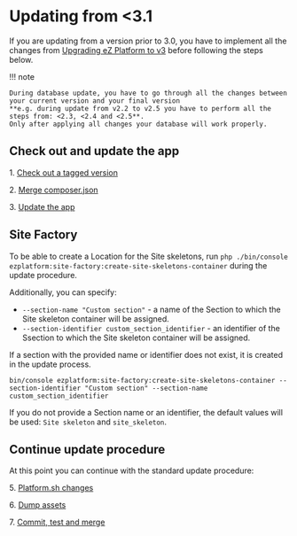 # Updating from <3.1
    
If you are updating from a version prior to 3.0, you have to implement all the changes from [Upgrading eZ Platform to v3](upgrading_to_v3.md) before following the steps below.

!!! note

    During database update, you have to go through all the changes between your current version and your final version
    **e.g. during update from v2.2 to v2.5 you have to perform all the steps from: <2.3, <2.4 and <2.5**.
    Only after applying all changes your database will work properly.
    
## Check out and update the app

1\. [Check out a tagged version](../updating/1_check_out_version.md)

2\. [Merge composer.json](../updating/2_merge_composer.md)

3\. [Update the app](../updating/3_update_app.md)

## Site Factory

To be able to create a Location for the Site skeletons, run `php ./bin/console ezplatform:site-factory:create-site-skeletons-container` during the update procedure.

Additionally, you can specify:

- `--section-name "Custom section"` - a name of the Section to which the Site skeleton container will be assigned.
- `--section-identifier custom_section_identifier` - an identifier of the Ssection to which the Site skeleton container will be assigned.

If a section with the provided name or identifier does not exist, it is created in the update process.

`bin/console ezplatform:site-factory:create-site-skeletons-container --section-identifier "Custom section" --section-name custom_section_identifier`

If you do not provide a Section name or an identifier, the default values will be used: `Site skeleton` and `site_skeleton`.

## Continue update procedure

At this point you can continue with the standard update procedure:

5\. [Platform.sh changes](../updating/5_platform_sh_changes.md)

6\. [Dump assets](../updating/../updating/6_dump_assets.md)

7\. [Commit, test and merge](../updating/7_commit_test_merge.md)
